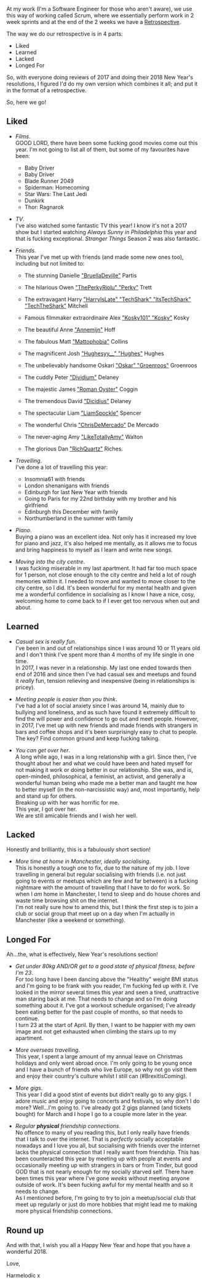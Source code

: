 At my work (I'm a Software Engineer for those who aren't aware), we use this way of working called Scrum, where we essentially perform work in 2 week sprints and at the end of the 2 weeks we have a [Retrospective](https://en.wikipedia.org/wiki/Scrum_%28software_development%29#Sprint_review_and_retrospective).

The way we do our retrospective is in 4 parts:

- Liked
- Learned
- Lacked
- Longed For

So, with everyone doing reviews of 2017 and doing their 2018 New Year's resolutions, I figured I'd do my own version which combines it all; and put it in the format of a retrospective.

So, here we go!

## Liked

- _Films_.  
GOOD LORD, there have been some fucking good movies come out this year. I'm not going to list all of them, but some of my favourites have been:
    - Baby Driver
    - Baby Driver
    - Blade Runner 2049
    - Spiderman: Homecoming
    - Star Wars: The Last Jedi
    - Dunkirk
    - Thor: Ragnarok

- _TV_.  
I've also watched some fantastic TV this year! I know it's not a 2017 show but I started watching _Always Sunny in Philadelphia_ this year and that is fucking exceptional. _Stranger Things_ Season 2 was also fantastic.

- _Friends_.  
This year I've met up with friends (and made some new ones too), including but not limited to:
    - The stunning Danielle ["BruellaDeville"](https://twitter.com/BruellaDeville) Partis

    - The hilarious Owen ["ThePerkyRiolu" "Perky"](https://twitter.com/ThePerkyRiolu) Trett

    - The extravagant Harry ["HarryIsLate" "TechShark" "ItsTechShark" "TechTheShark"](https://twitter.com/HarryIsLate) Mitchell

    - Famous filmmaker extraordinaire Alex ["Kosky101" "Kosky"](https://twitter.com/Kosky101) Kosky

    - The beautiful Anne ["Annemijn"](https://twitter.com/AnnemijnHoff) Hoff

    - The fabulous Matt ["Mattophobia"](https://twitter.com/Mattophobia) Collins

    - The magnificent Josh ["Hughesyy__" "Hughes"](https://twitter.com/Hughesyy__) Hughes

    - The unbelievably handsome Oskari ["Oskar" "Groenroos"](https://twitter.com/Groenroos) Groenroos

    - The cuddly Peter ["Dividium"](https://twitter.com/Dividium) Delaney

    - The majestic James ["Roman Oyster"](https://twitter.com/RomanOyster) Coggin

    - The tremendous David ["Dicidius"](https://twitter.com/Dicidius) Delaney

    - The spectacular Liam ["LiamSpockle"](https://twitter.com/ItsLiamSpockle) Spencer

    - The wonderful Chris ["ChrisDeMercado"](https://twitter.com/ChrisDeMercado) De Mercado

    - The never-aging Amy ["LikeTotallyAmy"](https://twitter.com/LikeTotallyAmy) Walton

    - The glorious Dan ["RichQuartz"](https://twitter.com/Rich_Quartz) Riches.

- _Travelling_.  
I've done a lot of travelling this year:
    - Insomnia61 with friends
    - London shenanigans with friends
    - Edinburgh for last New Year with friends
    - Going to Paris for my 22nd birthday with my brother and his girlfriend
    - Edinburgh this December with family
    - Northumberland in the summer with family

- _Piano_.  
Buying a piano was an excellent idea. Not only has it increased my love for piano and jazz, it's also helped me mentally, as it allows me to focus and bring happiness to myself as I learn and write new songs.

- _Moving into the city centre_.  
I was fucking miserable in my last apartment. It had far too much space for 1 person, not close enough to the city centre and held a lot of rough memories within it. I needed to move and wanted to move closer to the city centre, so I did. It's been wonderful for my mental health and given me a wonderful confidence in socialising as I know I have a nice, cosy, welcoming home to come back to if I ever get too nervous when out and about.

## Learned

- _Casual sex is really fun_.  
I've been in and out of relationships since I was around 10 or 11 years old and I don't think I've spent more than 4 months of my life single in one time.  
In 2017, I was never in a relationship. My last one ended towards then end of 2016 and since then I've had casual sex and meetups and found it _really_ fun, tension relieving and inexpensive (being in relationships is pricey).

- _Meeting people is easier than you think_.  
I've had a lot of social anxiety since I was around 14, mainly due to bullying and loneliness, and as such have found it extremely difficult to find the will power and confidence to go out and meet people. However, in 2017, I've met up with new friends and made friends with strangers in bars and coffee shops and it's been surprisingly easy to chat to people.  
The key? Find common ground and keep fucking talking.

- _You can get over her_.  
A long while ago, I was in a long relationship with a girl. Since then, I've thought about her and what we could have been and hated myself for not making it work or doing better in our relationship. She was, and is, open-minded, philosophical, a feminist, an activist, and generally a wonderful human being who made me a better man and taught me how to better myself (in the non-narcissistic way) and, most importantly, help and stand up for others.  
Breaking up with her was horrific for me.    
This year, I got over her.  
We are still amicable friends and I wish her well.

## Lacked

Honestly and brilliantly, this is a fabulously short section!

- _More time at home in Manchester, ideally socialising_.  
This is honestly a tough one to fix, due to the nature of my job. I love travelling in general but regular socialising with friends (i.e. not just going to events or meetups which are few and far between) is a fucking nightmare with the amount of travelling that I have to do for work. So when I _am_ home in Manchester, I tend to sleep and do house chores and waste time browsing shit on the internet.  
I'm not really sure how to amend this, but I think the first step is to join a club or social group that meet up on a day when I'm actually in Manchester (like a weekend or something).

## Longed For

Ah...the, what is effectively, New Year's resolutions section!

- _Get under 80kg AND/OR get to a good state of physical fitness, before I'm 23_.  
For too long have I been dancing above the "Healthy" weight BMI status and I'm going to be frank with you reader, I'm fucking fed up with it. I've looked in the mirror several times this year and seen a tired, unattractive man staring back at me. That needs to change and so I'm doing something about it. I've got a workout schedule organised; I've already been eating better for the past couple of months, so that needs to continue.  
I turn 23 at the start of April. By then, I want to be happier with my own image and not get exhausted when climbing the stairs up to my apartment.

- _More overseas travelling_.  
This year, I spent a large amount of my annual leave on Christmas holidays and only went abroad once. I'm only going to be young once and I have a bunch of friends who live Europe, so why not go visit them and enjoy their country's culture whilst I still can (#BrexitIsComing).

- _More gigs_.  
This year I did a good stint of events but didn't really go to any gigs. I adore music and enjoy going to concerts and festivals, so why don't I do more? Well...I'm going to. I've already got 2 gigs planned (and tickets bought) for March and I hope I go to a couple more later in the year.

- _Regular **physical** friendship connections_.  
No offence to many of you reading this, but I only really have friends that I talk to over the internet. That is _perfectly_ socially acceptable nowadays and I love you all, but socialising with friends over the internet lacks the physical connection that I really want from friendship. This has been counteracted this year by meeting up with people at events and occasionally meeting up with strangers in bars or from Tinder, but good GOD that is not nearly enough for my socially starved self. There have been times this year where I've gone _weeks_ without meeting anyone outside of work. It's been fucking awful for my mental health and so it needs to change.  
As I mentioned before, I'm going to try to join a meetup/social club that meet up regularly or just do more hobbies that might lead me to making more physical friendship connections.

## Round up

And with that, I wish you all a Happy New Year and hope that you have a wonderful 2018.

Love,

Harmelodic x
